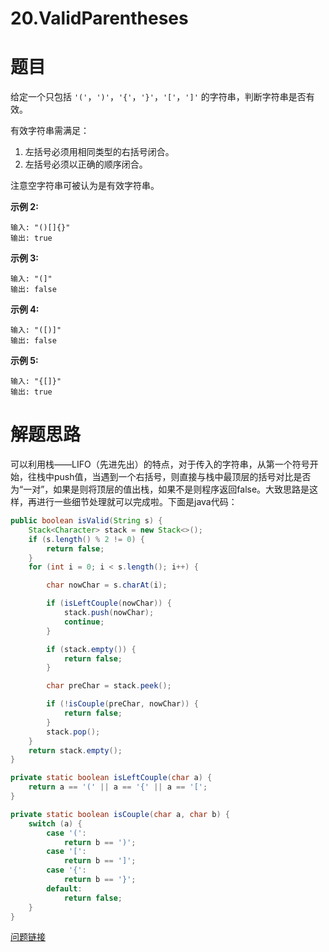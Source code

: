 # 20.ValidParentheses

# 题目

给定一个只包括 `'('`，`')'`，`'{'`，`'}'`，`'['`，`']'` 的字符串，判断字符串是否有效。

有效字符串需满足：

1. 左括号必须用相同类型的右括号闭合。
2. 左括号必须以正确的顺序闭合。

注意空字符串可被认为是有效字符串。

**示例 2:**

```
输入: "()[]{}"
输出: true
```

**示例 3:**

```
输入: "(]"
输出: false
```

**示例 4:**

```
输入: "([)]"
输出: false
```

**示例 5:**

```
输入: "{[]}"
输出: true
```



# 解题思路

可以利用栈——LIFO（先进先出）的特点，对于传入的字符串，从第一个符号开始，往栈中push值，当遇到一个右括号，则直接与栈中最顶层的括号对比是否为“一对”，如果是则将顶层的值出栈，如果不是则程序返回false。大致思路是这样，再进行一些细节处理就可以完成啦。下面是java代码：



```Java
public boolean isValid(String s) {
    Stack<Character> stack = new Stack<>();
    if (s.length() % 2 != 0) {
        return false;
    }
    for (int i = 0; i < s.length(); i++) {

        char nowChar = s.charAt(i);

        if (isLeftCouple(nowChar)) {
            stack.push(nowChar);
            continue;
        }

        if (stack.empty()) {
            return false;
        }

        char preChar = stack.peek();

        if (!isCouple(preChar, nowChar)) {
            return false;
        }
        stack.pop();
    }
    return stack.empty();
}

private static boolean isLeftCouple(char a) {
    return a == '(' || a == '{' || a == '[';
}

private static boolean isCouple(char a, char b) {
    switch (a) {
        case '(':
            return b == ')';
        case '[':
            return b == ']';
        case '{':
            return b == '}';
        default:
            return false;
    }
}
```
[问题链接](https://leetcode-cn.com/problems/valid-parentheses/description/)
